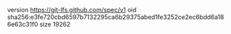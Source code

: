 version https://git-lfs.github.com/spec/v1
oid sha256:e3fe720cbd6597b7132295ca6b29375abed1fe3252ce2ec6bdd6a186e63c31f0
size 19262

